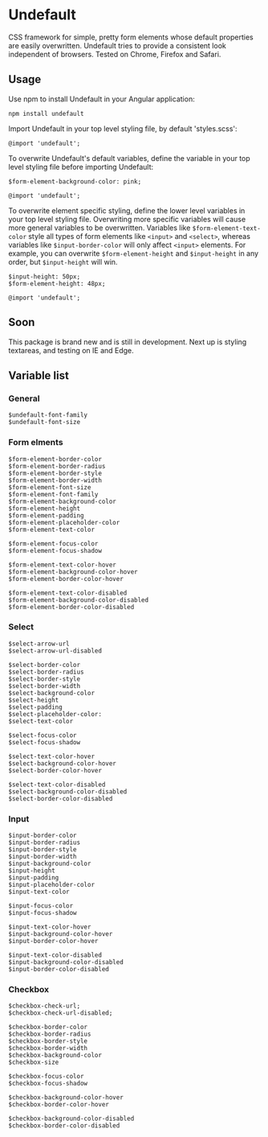 # Undefault
CSS framework for simple, pretty form elements whose default properties are easily overwritten. Undefault tries to provide a consistent look independent of browsers. Tested on Chrome, Firefox and Safari.

## Usage 
Use npm to install Undefault in your Angular application:
```
npm install undefault
```

Import Undefault in your top level styling file, by default 'styles.scss':
```
@import 'undefault';
```

To overwrite Undefault's default variables, define the variable in your top level styling file before importing Undefault: 
```
$form-element-background-color: pink;

@import 'undefault';
```

To overwrite element specific styling, define the lower level variables in your top level styling file. Overwriting more specific variables will cause more general variables to be overwritten. Variables like `$form-element-text-color` style all types of form elements like `<input>` and `<select>`, whereas variables like `$input-border-color` will only affect `<input>` elements. For example, you can overwrite `$form-element-height` and `$input-height` in any order, but `$input-height` will win. 
```
$input-height: 50px;
$form-element-height: 48px;

@import 'undefault';
```

## Soon
This package is brand new and is still in development. Next up is styling textareas, and testing on IE and Edge.

## Variable list
### General
```
$undefault-font-family
$undefault-font-size
```
### Form elments
```
$form-element-border-color
$form-element-border-radius
$form-element-border-style
$form-element-border-width
$form-element-font-size
$form-element-font-family
$form-element-background-color
$form-element-height
$form-element-padding
$form-element-placeholder-color
$form-element-text-color

$form-element-focus-color
$form-element-focus-shadow

$form-element-text-color-hover
$form-element-background-color-hover
$form-element-border-color-hover

$form-element-text-color-disabled
$form-element-background-color-disabled
$form-element-border-color-disabled
```

### Select
```
$select-arrow-url
$select-arrow-url-disabled

$select-border-color
$select-border-radius
$select-border-style
$select-border-width
$select-background-color
$select-height
$select-padding
$select-placeholder-color:
$select-text-color

$select-focus-color
$select-focus-shadow

$select-text-color-hover
$select-background-color-hover
$select-border-color-hover

$select-text-color-disabled
$select-background-color-disabled
$select-border-color-disabled
```

### Input
```
$input-border-color
$input-border-radius
$input-border-style
$input-border-width
$input-background-color
$input-height
$input-padding
$input-placeholder-color
$input-text-color

$input-focus-color
$input-focus-shadow

$input-text-color-hover
$input-background-color-hover
$input-border-color-hover

$input-text-color-disabled
$input-background-color-disabled
$input-border-color-disabled
```

### Checkbox
```
$checkbox-check-url;
$checkbox-check-url-disabled;

$checkbox-border-color
$checkbox-border-radius
$checkbox-border-style
$checkbox-border-width
$checkbox-background-color
$checkbox-size

$checkbox-focus-color
$checkbox-focus-shadow

$checkbox-background-color-hover
$checkbox-border-color-hover

$checkbox-background-color-disabled
$checkbox-border-color-disabled
```
